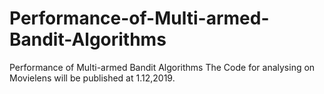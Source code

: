 # Performance-of-Multi-armed-Bandit-Algorithms
Performance of Multi-armed Bandit Algorithms
The Code for analysing on Movielens will be published at 1.12,2019.
